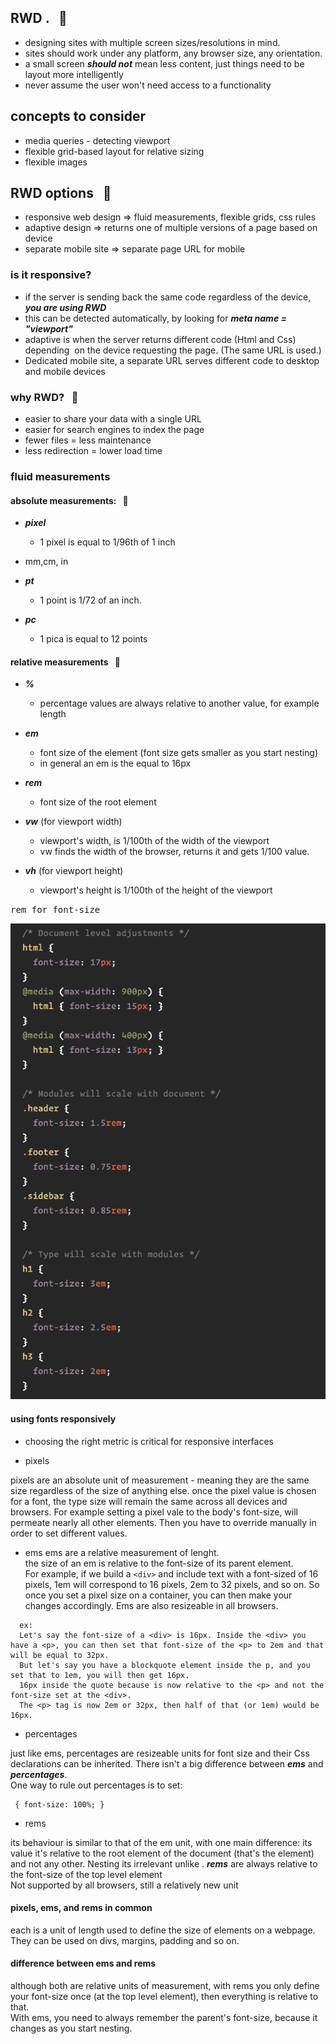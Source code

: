 ## RWD . &nbsp; 📄 

- designing sites with multiple screen sizes/resolutions in mind.
- sites should work under any platform, any browser size, any orientation.
- a small screen ***should not*** mean less content, just things need to be 
  layout more intelligently
- never assume the user won't need access to a functionality

## concepts to consider

- media queries - detecting viewport
- flexible grid-based layout for relative sizing
- flexible images

## RWD options &nbsp; :fishing_pole_and_fish:

- responsive web design => fluid measurements, flexible grids, css rules
- adaptive design => returns one of multiple versions of a page based on device
- separate mobile site => separate page URL for mobile

### is it responsive? 
- if the server is sending back the same code regardless of the device, 
  ***you are using RWD***
- this can be detected automatically, by looking for ***meta name = 
  "viewport"***
- adaptive is when the server returns different code (Html and Css) depending
  on the device requesting the page. (The same URL is used.)     
- Dedicated mobile site, a separate URL serves different code to desktop and 
  mobile devices

### why RWD? &nbsp; :ship:
- easier to share your data with a single URL
- easier for search engines to index the page
- fewer files = less maintenance
- less redirection = lower load time


### fluid measurements 

#### absolute measurements:  &nbsp; :triangular_ruler:
- ***pixel*** 
  + 1 pixel is equal to 1/96th of 1 inch

- mm,cm, in

- ***pt***
  + 1 point is 1/72 of an inch.

- ***pc***
  + 1 pica is equal to 12 points


#### relative measurements   &nbsp; :triangular_ruler:

- ***%***
  + percentage values are always relative to another value, for example length

- ***em***
  + font size of the element (font size gets smaller as you start nesting)
  + in general an em is the equal to 16px

- ***rem***
  + font size of the root element

- ***vw*** (for viewport width)
  + viewport's width, is 1/100th of the width of the viewport
  + vw finds the width of the browser, returns it and gets 1/100 value.

- ***vh*** (for viewport height)
  + viewport's height is 1/100th of the height of the viewport


<kbd>rem for font-size</kbd>

![](images/rems.png)



#### using fonts responsively
- choosing the right metric is critical for responsive interfaces

+ pixels

pixels are an absolute unit of measurement - meaning they are the same size regardless of the size of anything else.
once the pixel value is chosen for a font, the type size will remain the same across all devices and browsers.
For example setting a pixel vale to the body's font-size, will permeate nearly
all other elements. Then you have to override manually in order to set different values.

+ ems
ems are a relative measurement of lenght.   
the size of an em is relative to the font-size of its parent element.      
For example, if we build a ```<div>``` and include text with a font-sized of 16 pixels, 1em will correspond to 16 pixels, 2em to 32 pixels, and so on.
So once you set a pixel size on a container, you can then make your changes accordingly. Ems are also resizeable in all browsers.

```
  ex:
  Let's say the font-size of a <div> is 16px. Inside the <div> you have a <p>, you can then set that font-size of the <p> to 2em and that will be equal to 32px.
  But let's say you have a blockquote element inside the p, and you set that to 1em, you will then get 16px.    
  16px inside the quote because is now relative to the <p> and not the font-size set at the <div>.   
  The <p> tag is now 2em or 32px, then half of that (or 1em) would be 16px.

```



+ percentages

just like ems, percentages are resizeable units for font size and their Css declarations can be inherited. There isn't a big difference between ***ems*** and ***percentages***.  
One way to rule out percentages is to set:
```
 { font-size: 100%; }

```

+ rems

its behaviour is similar to that of the em unit, with one main difference:
its value it's relative to the root element of the document (that's the <html> element) and not any other. Nesting its irrelevant unlike <ems>.
***rems*** are always relative to the font-size of the top level <html> element   
Not supported by all browsers, still a relatively new unit

#### pixels, ems, and rems in common
each is a unit of length used to define the size of elements on a webpage.
They can be used on divs, margins, padding and so on.

#### difference between ems and rems

although both are relative units of measurement, with rems you only define your font-size once (at the top level <html> element), then everything is relative to that.   
With ems, you need to always remember the parent's font-size, because it changes as you start nesting.
















